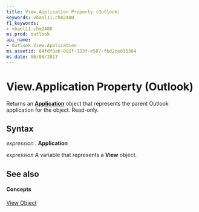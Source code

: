 ```yaml
---
title: View.Application Property (Outlook)
keywords: vbaol11.chm2480
f1_keywords:
- vbaol11.chm2480
ms.prod: outlook
api_name:
- Outlook.View.Application
ms.assetid: 84fdf8a6-891f-133f-e587-f6d2ced35304
ms.date: 06/08/2017
---
```



# View.Application Property (Outlook)

Returns an  **[Application](Outlook.Application.md)** object that represents the parent Outlook application for the object. Read-only.


## Syntax

 _expression_ . **Application**

 _expression_ A variable that represents a **View** object.


## See also


#### Concepts


[View Object](Outlook.View.md)


